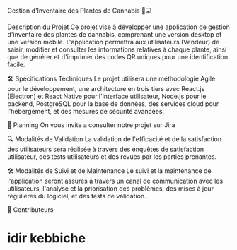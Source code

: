 Gestion d'Inventaire des Plantes de Cannabis 🌿💻


Description du Projet
Ce projet vise à développer une application de gestion d'inventaire des plantes de cannabis, comprenant une version desktop et une version mobile. L'application permettra aux utilisateurs (Vendeur) de saisir, modifier et consulter les informations relatives à chaque plante, ainsi que de générer et d'imprimer des codes QR uniques pour une identification facile.

🛠️ Spécifications Techniques
Le projet utilisera une méthodologie Agile pour le développement, une architecture en trois tiers avec React.js (Electron) et React Native pour l'interface utilisateur, Node.js pour le backend, PostgreSQL pour la base de données, des services cloud pour l'hébergement, et des mesures de sécurité avancées.

📅 Planning
On vous invite a consulter notre projet sur Jira

🔍 Modalités de Validation
La validation de l'efficacité et de la satisfaction des utilisateurs sera réalisée à travers des enquêtes de satisfaction utilisateur, des tests utilisateurs et des revues par les parties prenantes.

🛠️ Modalités de Suivi et de Maintenance
Le suivi et la maintenance de l'application seront assurés à travers un canal de communication avec les utilisateurs, l'analyse et la priorisation des problèmes, des mises à jour régulières du logiciel, et des tests de validation.

🚀 Contributeurs
# idir kebbiche
